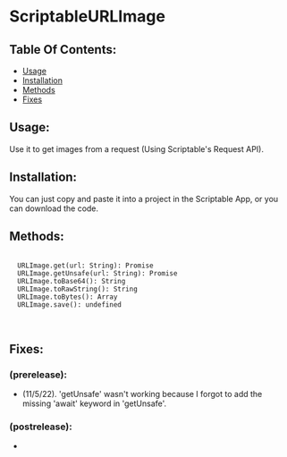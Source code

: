 <body>
 <h1> ScriptableURLImage </h1>
 <h2> Table Of Contents: </h2>
 <ul>
  <li><a href="#-Usage-">Usage</a></li>
  <li><a href="#-Installation-">Installation</a></li>
  <li><a href="#-Methods-">Methods</a></li>
  <li><a href="#-Fixes-">Fixes</a></li>
 </ul>
 <h2> Usage: </h2>
  <p> Use it to get images from a request (Using Scriptable's Request API). </p>
 <h2> Installation: </h2>
  <p> You can just copy and paste it into a project in the Scriptable App, or you can download the code. </p>
 <h2> Methods: </h2>
 <pre language="javascript">
  <code language="javascript">
  URLImage.get(url: String): Promise<TResult>
  URLImage.getUnsafe(url: String): Promise<TResult> 
  URLImage.toBase64(): String
  URLImage.toRawString(): String
  URLImage.toBytes(): Array<number>
  URLImage.save(): undefined
  </code>
 </pre>
 <h2> Fixes: </h2>
  <h3> (prerelease): </h3>
   <ul>
    <li> (11/5/22). 'getUnsafe' wasn't working because I forgot to add the missing 'await' keyword in 'getUnsafe'. </li>
   </ul>
  <h3> (postrelease): </h3>
   <ul>
    <li> </li>
   </ul>
</body>
